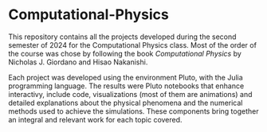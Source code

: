 # Computational-Physics
This repository contains all the projects developed during the second semester of 2024 for the Computational Physics class. Most of the order of the course was chose by following the book _Computational Physics_ by Nicholas J. Giordano and Hisao Nakanishi. 

Each project was developed using the environment Pluto, with the Julia programming language. The results were Pluto notebooks that enhance interactivy, include code, visualizations (most of them are animations) and detailed explanations about the physical phenomena and the numerical methods used to achieve the simulations. These components bring together an integral and relevant work for each topic covered. 
